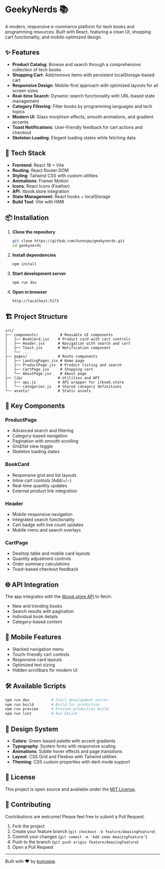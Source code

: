 # GeekyNerds 📚

A modern, responsive e-commerce platform for tech books and programming resources. Built with React, featuring a clean UI, shopping cart functionality, and mobile-optimized design.

## ✨ Features

- **Product Catalog**: Browse and search through a comprehensive collection of tech books
- **Shopping Cart**: Add/remove items with persistent localStorage-based cart
- **Responsive Design**: Mobile-first approach with optimized layouts for all screen sizes
- **Real-time Search**: Dynamic search functionality with URL-based state management
- **Category Filtering**: Filter books by programming languages and tech topics
- **Modern UI**: Glass morphism effects, smooth animations, and gradient accents
- **Toast Notifications**: User-friendly feedback for cart actions and checkout
- **Skeleton Loading**: Elegant loading states while fetching data

## 🚀 Tech Stack

- **Frontend**: React 18 + Vite
- **Routing**: React Router DOM
- **Styling**: Tailwind CSS with custom utilities
- **Animations**: Framer Motion
- **Icons**: React Icons (Feather)
- **API**: itbook.store integration
- **State Management**: React hooks + localStorage
- **Build Tool**: Vite with HMR

## 📦 Installation

1. **Clone the repository**
   ```bash
   git clone https://github.com/kunospw/geekynerds.git
   cd geekynerds
   ```

2. **Install dependencies**
   ```bash
   npm install
   ```

3. **Start development server**
   ```bash
   npm run dev
   ```

4. **Open in browser**
   ```
   http://localhost:5173
   ```

## 🏗️ Project Structure

```
src/
├── components/          # Reusable UI components
│   ├── BookCard.jsx    # Product card with cart controls
│   ├── Header.jsx      # Navigation with search and cart
│   ├── Toast.jsx       # Notification component
│   └── ...
├── pages/              # Route components
│   ├── LandingPages.jsx # Home page
│   ├── ProductPage.jsx  # Product listing and search
│   ├── CartPage.jsx     # Shopping cart
│   └── AboutPage.jsx    # About page
├── lib/                # Utilities and API
│   ├── api.js          # API wrapper for itbook.store
│   └── categories.js   # Shared category definitions
└── assets/             # Static assets
```

## 🎯 Key Components

### ProductPage
- Advanced search and filtering
- Category-based navigation
- Pagination with smooth scrolling
- Grid/list view toggle
- Skeleton loading states

### BookCard
- Responsive grid and list layouts
- Inline cart controls (Add/+/−)
- Real-time quantity updates
- External product link integration

### Header
- Mobile-responsive navigation
- Integrated search functionality
- Cart badge with live count updates
- Mobile menu and search overlays

### CartPage
- Desktop table and mobile card layouts
- Quantity adjustment controls
- Order summary calculations
- Toast-based checkout feedback

## 🌐 API Integration

The app integrates with the [itbook.store API](https://api.itbook.store) to fetch:
- New and trending books
- Search results with pagination
- Individual book details
- Category-based content

## 📱 Mobile Features

- Stacked navigation menu
- Touch-friendly cart controls
- Responsive card layouts
- Optimized text sizing
- Hidden scrollbars for modern UI

## 🛠️ Available Scripts

```bash
npm run dev          # Start development server
npm run build        # Build for production
npm run preview      # Preview production build
npm run lint         # Run ESLint
```

## 🎨 Design System

- **Colors**: Green-based palette with accent gradients
- **Typography**: System fonts with responsive scaling
- **Animations**: Subtle hover effects and page transitions
- **Layout**: CSS Grid and Flexbox with Tailwind utilities
- **Theming**: CSS custom properties with dark mode support

## 📄 License

This project is open source and available under the [MIT License](LICENSE).

## 🤝 Contributing

Contributions are welcome! Please feel free to submit a Pull Request.

1. Fork the project
2. Create your feature branch (`git checkout -b feature/AmazingFeature`)
3. Commit your changes (`git commit -m 'Add some AmazingFeature'`)
4. Push to the branch (`git push origin feature/AmazingFeature`)
5. Open a Pull Request

---

Built with ❤️ by [kunospw](https://github.com/kunospw)

